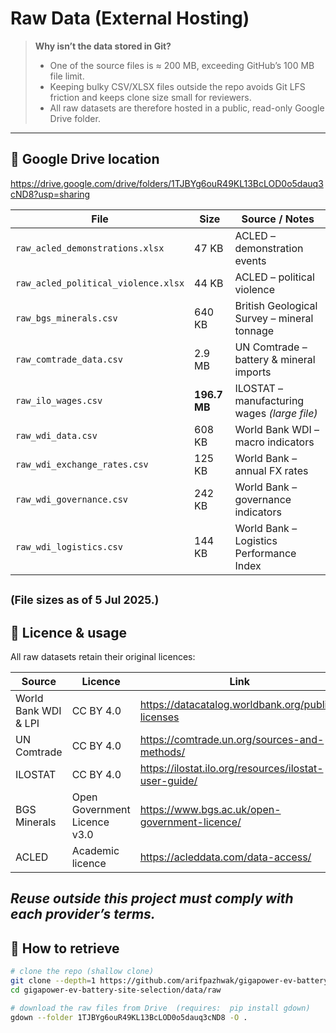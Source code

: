 # Raw Data (External Hosting)

> **Why isn’t the data stored in Git?**  
> * One of the source files is ≈ 200 MB, exceeding GitHub’s 100 MB file limit.  
> * Keeping bulky CSV/XLSX files outside the repo avoids Git LFS friction and keeps clone size small for reviewers.  
> * All raw datasets are therefore hosted in a public, read-only Google Drive folder.

---

## 📂 Google Drive location  
<https://drive.google.com/drive/folders/1TJBYg6ouR49KL13BcLOD0o5dauq3cND8?usp=sharing>

| File | Size | Source / Notes |
|------|------|----------------|
| `raw_acled_demonstrations.xlsx` | 47 KB | ACLED – demonstration events |
| `raw_acled_political_violence.xlsx` | 44 KB | ACLED – political violence |
| `raw_bgs_minerals.csv` | 640 KB | British Geological Survey – mineral tonnage |
| `raw_comtrade_data.csv` | 2.9 MB | UN Comtrade – battery & mineral imports |
| `raw_ilo_wages.csv` | **196.7 MB** | ILOSTAT – manufacturing wages *(large file)* |
| `raw_wdi_data.csv` | 608 KB | World Bank WDI – macro indicators |
| `raw_wdi_exchange_rates.csv` | 125 KB | World Bank – annual FX rates |
| `raw_wdi_governance.csv` | 242 KB | World Bank – governance indicators |
| `raw_wdi_logistics.csv` | 144 KB | World Bank – Logistics Performance Index |

<sup>(File sizes as of 5 Jul 2025.)</sup>
---
## 🏺 Licence & usage  

All raw datasets retain their original licences:

| Source | Licence | Link |
|--------|---------|------|
| World Bank WDI & LPI | CC BY 4.0 | <https://datacatalog.worldbank.org/public-licenses> |
| UN Comtrade | CC BY 4.0 | <https://comtrade.un.org/sources-and-methods/> |
| ILOSTAT | CC BY 4.0 | <https://ilostat.ilo.org/resources/ilostat-user-guide/> |
| BGS Minerals | Open Government Licence v3.0 | <https://www.bgs.ac.uk/open-government-licence/> |
| ACLED | Academic licence | <https://acleddata.com/data-access/> |

*Reuse outside this project must comply with each provider’s terms.*
---

## 🔄 How to retrieve

```bash
# clone the repo (shallow clone)
git clone --depth=1 https://github.com/arifpazhwak/gigapower-ev-battery-site-selection.git
cd gigapower-ev-battery-site-selection/data/raw

# download the raw files from Drive  (requires:  pip install gdown)
gdown --folder 1TJBYg6ouR49KL13BcLOD0o5dauq3cND8 -O .

